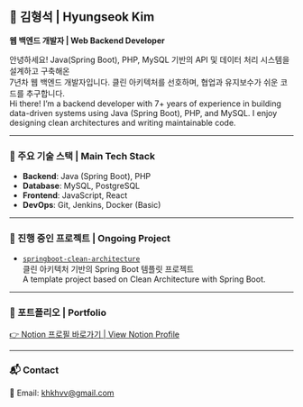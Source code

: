 ## 👋 김형석 | Hyungseok Kim  
**웹 백엔드 개발자 | Web Backend Developer**

안녕하세요! Java(Spring Boot), PHP, MySQL 기반의 API 및 데이터 처리 시스템을 설계하고 구축해온  
7년차 웹 백엔드 개발자입니다. 클린 아키텍처를 선호하며, 협업과 유지보수가 쉬운 코드를 추구합니다.  
Hi there! I’m a backend developer with 7+ years of experience in building data-driven systems using Java (Spring Boot), PHP, and MySQL. I enjoy designing clean architectures and writing maintainable code.

---

### 🔧 주요 기술 스택 | Main Tech Stack
- **Backend**: Java (Spring Boot), PHP  
- **Database**: MySQL, PostgreSQL  
- **Frontend**: JavaScript, React  
- **DevOps**: Git, Jenkins, Docker (Basic)

---

### 🧩 진행 중인 프로젝트 | Ongoing Project  
- [`springboot-clean-architecture`](https://github.com/hyungseokkim/springboot-clean-architecture)  
클린 아키텍처 기반의 Spring Boot 템플릿 프로젝트  
A template project based on Clean Architecture with Spring Boot.

---

### 📄 포트폴리오 | Portfolio
[👉 Notion 프로필 바로가기 | View Notion Profile](https://tasteful-hardcover-8f9.notion.site/135b4bd60fd980e0a2cddb425204e5b5?source=copy_link)

---

### 📬 Contact  
📧 Email: khkhvv@gmail.com
